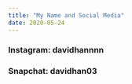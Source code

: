 ```yaml
---
title: "My Name and Social Media"
date: 2020-05-24
---
```

### Instagram: davidhannnn
### Snapchat: davidhan03
